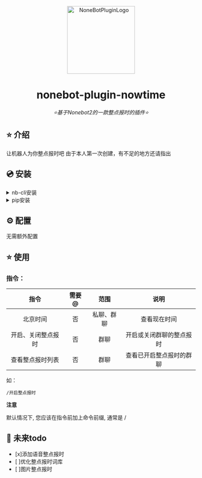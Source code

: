 <div align="center">

<a href="https://v2.nonebot.dev/store"><img src="https://img.zcool.cn/community/014c9a55420cdc0000019ae952d851.jpg@1280w_1l_2o_100sh.jpg" width="180" height="180" alt="NoneBotPluginLogo"></a>

</div>

<div align="center">

# nonebot-plugin-nowtime

_⭐基于Nonebot2的一款整点报时的插件⭐_


</div>


## ⭐ 介绍

让机器人为你整点报时吧
由于本人第一次创建，有不足的地方还请指出

## 💿 安装

<details>
<summary>nb-cli安装</summary>

在项目目录文件下运行


nb plugin install nonebot-plugin-nowtime
 
</details>

<details>
<summary>pip安装</summary>


pip install nonebot_plugin_nowtime

</details>

## ⚙️ 配置

无需额外配置


## ⭐ 使用

### 指令：
| 指令 | 需要@ | 范围 | 说明 |
|:-----:|:----:|:----:|:----:|
|北京时间|否|私聊、群聊|查看现在时间|
|开启、关闭整点报时|否|群聊|开启或关闭群聊的整点报时|
|查看整点报时列表|否|群聊|查看已开启整点报时的群聊|

如：

    /开启整点报时
    
**注意**

默认情况下, 您应该在指令前加上命令前缀, 通常是 /

## 🌙 未来todo

- [x]添加语音整点报时
- [ ]优化整点报时词库
- [ ]图片整点报时

